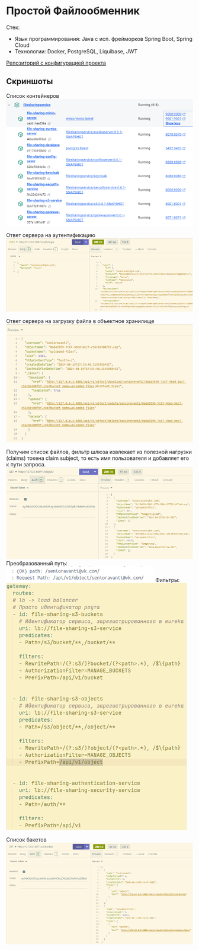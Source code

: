 # Простой Файлообменник

Стек: 
- Язык программирования: Java с исп. фрейморков Spring Boot, Spring Cloud 
- Технологии: Docker, PostgreSQL,  Liquibase, JWT

[Репозиторий с конфигурацией проекта](https://github.com/Antonio-Stradiavanti/spring-mvc-file-sharing-service-config.git)

## Скриншоты

Список контейнеров
![image](./images/containers.png)

Ответ сервера на аутентификацию
![image](./images/authentication.png)

Ответ сервера на загрузку файла в объектное хранилище
![image](./images/upload-file.png)

Получим список файлов, фильтр шлюза извлекает из полезной нагрузки (claims) токена claim subject, то есть имя пользователя и добавляет его к пути запроса.
![image](./images/uploaded-files.png)
Преобразованный путь:
![image](./images/modified-path.png)
Фильтры:
![image](./images/routes-and-filters.png)

Список бакетов
![image](./images/bucket-list.png)